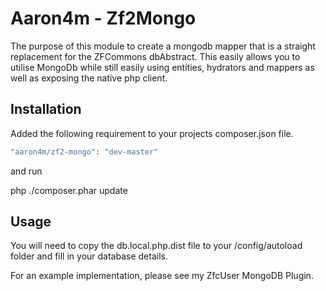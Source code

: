 # Aaron4m - Zf2Mongo
The purpose of this module to create a mongodb mapper that is a straight replacement for the ZFCommons dbAbstract.
This easily allows you to utilise MongoDb while still easily using entities, hydrators and mappers as well as exposing
the native php client.

## Installation
Added the following requirement to your projects composer.json file.

```php
"aaron4m/zf2-mongo": "dev-master"
```

and run

php ./composer.phar update

## Usage
You will need to copy the db.local.php.dist file to your /config/autoload folder and fill in your database details.

For an example implementation, please see my ZfcUser MongoDB Plugin.
